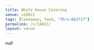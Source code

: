```yaml
---
title: White House Catering
venue: v18822
tags: [takeaway, food, "fhrs:662717"]
permalink: /v/18822/
layout: venue
---
```

null